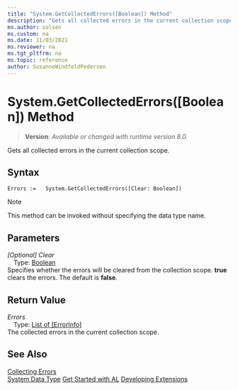 ```yaml
---
title: "System.GetCollectedErrors([Boolean]) Method"
description: "Gets all collected errors in the current collection scope."
ms.author: solsen
ms.custom: na
ms.date: 11/03/2021
ms.reviewer: na
ms.tgt_pltfrm: na
ms.topic: reference
author: SusanneWindfeldPedersen
---
```

[//]: # (START>DO_NOT_EDIT)
[//]: # (IMPORTANT:Do not edit any of the content between here and the END>DO_NOT_EDIT.)
[//]: # (Any modifications should be made in the .xml files in the ModernDev repo.)
# System.GetCollectedErrors([Boolean]) Method
> **Version**: _Available or changed with runtime version 8.0._

Gets all collected errors in the current collection scope.


## Syntax
```AL
Errors :=   System.GetCollectedErrors([Clear: Boolean])
```
> [!NOTE]
> This method can be invoked without specifying the data type name.
## Parameters
*[Optional] Clear*  
&emsp;Type: [Boolean](../boolean/boolean-data-type.md)  
Specifies whether the errors will be cleared from the collection scope. **true** clears the errors. The default is **false**.  


## Return Value
*Errors*  
&emsp;Type: [List of [ErrorInfo]](../list/list-data-type.md)  
The collected errors in the current collection scope.


[//]: # (IMPORTANT: END>DO_NOT_EDIT)
## See Also

[Collecting Errors](../../devenv-error-collection.md)  
[System Data Type](system-data-type.md)
[Get Started with AL](../../devenv-get-started.md)
[Developing Extensions](../../devenv-dev-overview.md)